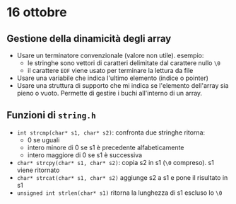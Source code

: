 # 16 ottobre

## Gestione della dinamicità degli array
- Usare un terminatore convenzionale (valore non utile).
    esempio:
    - le stringhe sono vettori di caratteri delimitate dal carattere nullo `\0`
    - il carattere `EOF` viene usato per terminare la lettura da file
- Usare una variabile che indica l'ultimo elemento (indice o pointer)
- Usare una struttura di supporto che mi indica se l'elemento dell'array sia
    pieno o vuoto. Permette di gestire i buchi all'interno di un array.

## Funzioni di `string.h`
- `int strcmp(char* s1, char* s2)`: confronta due stringhe
    ritorna:
    - 0 se uguali
    - intero minore di 0 se s1 è precedente alfabeticamente
    - intero maggiore di 0 se s1 è successiva
- `char* strcpy(char* s1, char* s2)`: copia s2 in s1 (`\0` compreso). 
    s1 viene ritornato
- `char* strcat(char* s1, char* s2)` aggiunge s2 a s1 e pone il risultato in 
    s1
- `unsigned int strlen(char* s1)` ritorna la lunghezza di s1 escluso lo `\0`
